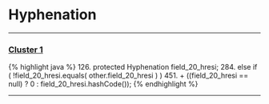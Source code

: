 # Hyphenation

***

### [Cluster 1](./1)
{% highlight java %}
126. protected Hyphenation field_20_hresi;
284.     else if ( !field_20_hresi.equals( other.field_20_hresi ) )
451.             + ((field_20_hresi == null) ? 0 : field_20_hresi.hashCode());
{% endhighlight %}

***

